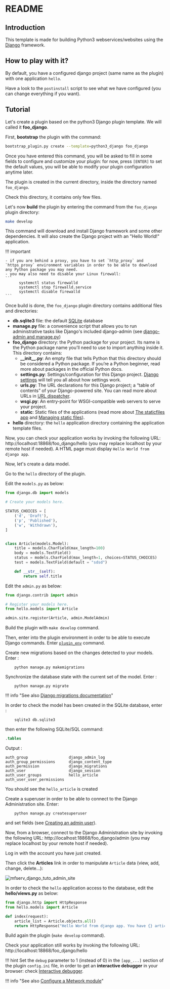 # README

## Introduction

This template is made for building Python3 webservices/websites using
the [Django](https://www.djangoproject.com/) framework.

## How to play with it?

By default, you have a configured django project (same name as the plugin)
with one application `hello`.

Have a look to the `postinstall` script to see what we have configured (you can
change everything if you want).

## Tutorial

Let's create a plugin based on the python3 Django plugin template. We will called it **foo_django**.

First, **bootstrap** the plugin with the command:
```bash
bootstrap_plugin.py create --template=python3_django foo_django
```

Once you have entered this command, you will be asked to fill in some fields to configure and customize your plugin: for now, press `[ENTER]` to set the default values, you will be able to modify your plugin configuration anytime later.

The plugin is created in the current directory, inside the directory named `foo_django`.

Check this directory, it contains only few files.

Let's now **build** the plugin by entering the command from the `foo_django` plugin directory:

```bash
make develop
```

This command will download and install Django framework and some other dependencies. It will also create the Django project with an "Hello World!" application.

!!! important

    - if you are behind a proxy, you have to set `http_proxy` and `https_proxy` environment variables in order to be able to download any Python package you may need.
    - you may also need to disable your Linux firewall:
    ```
          systemctl status firewalld
          systemctl stop firewalld.service
          systemctl disable firewalld
    ```

Once build is done, the `foo_django` plugin directory contains additional files and directories:

- **db.sqlite3** file: the default [SQLite](https://www.sqlite.org/index.html) database
- **manage.py** file: a convenience script that allows you to run administrative tasks like Django's included django-admin (see [django-admin and manage.py](https://docs.djangoproject.com/en/stable/ref/django-admin/))
- **foo_django** directory: the Python package for your project. Its name is the Python package name you’ll need to use to import anything inside it. This directory contains:
    - **\_\_init\_\_.py**: An empty file that tells Python that this directory should be considered a Python package. If you’re a Python beginner, read more about packages in the official Python docs.
    - **settings.py**: Settings/configuration for this Django project. [Django settings](https://docs.djangoproject.com/en/stable/topics/settings/) will tell you all about how settings work.
    - **urls.py**: The URL declarations for this Django project; a “table of contents” of your Django-powered site. You can read more about URLs in [URL dispatcher](https://docs.djangoproject.com/en/stable/topics/http/urls/).
    - **wsgi.py**: An entry-point for WSGI-compatible web servers to serve your project.
    - **static**: Static files of the applications (read more about [The staticfiles app](https://docs.djangoproject.com/en/stable/ref/contrib/staticfiles/) and [Managing static files](https://docs.djangoproject.com/en/2.2/howto/static-files/)).
- **hello** directory: the `hello` application directory containing the application template files.


Now, you can check your application works by invoking the following URL: http://localhost:18868/foo_django/hello (you may replace localhost by your remote host if needed). A HTML page must display `Hello World from django app`.

Now, let's create a data model.

Go to the `hello` directory of the plugin.

Edit the `models.py` as below:
```python
from django.db import models

# Create your models here.

STATUS_CHOICES = [
    ('d', 'Draft'),
    ('p', 'Published'),
    ('w', 'Withdrawn'),
]


class Article(models.Model):
    title = models.CharField(max_length=100)
    body = models.TextField()
    status = models.CharField(max_length=1, choices=STATUS_CHOICES)
    test = models.TextField(default = "sdsd")

    def __str__(self):
        return self.title

```

Edit the `admin.py` as below:
```python
from django.contrib import admin

# Register your models here.
from hello.models import Article

admin.site.register(Article, admin.ModelAdmin)
```

Build the plugin with `make develop` command.

Then, enter into the plugin environment in order to be able to execute Django commands. Enter [`plugin_env`](../../350-plugin_guide/#214-plugin-env)  command.

Create new migrations based on the changes detected to your models. Enter : 
```
    python manage.py makemigrations
```

Synchronize the database state with the current set of the model. Enter :
```
    python manage.py migrate
```

!!! info "See also [Django migrations documentation](https://docs.djangoproject.com/en/stable/topics/migrations)"

In order to check the model has been created in the SQLite database, enter :
```
    sqlite3 db.sqlite3
```
then enter the following SQLite/SQL command:
```sql
.tables
```

Output :
```
auth_group                  django_admin_log
auth_group_permissions      django_content_type
auth_permission             django_migrations
auth_user                   django_session
auth_user_groups            hello_article
auth_user_user_permissions
```
You should see the `hello_article` is created

Create a superuser in order to be able to connect to the Django Administration site. Enter:
```
    python manage.py createsuperuser
```
 and set fields (see [Creating an admin user](https://docs.djangoproject.com/en/stable/intro/tutorial02/#creating-an-admin-user)).

Now, from a browser, connect to the Django Administration site by invoking the following URL: http://localhost:18868/foo_django/admin (you may replace localhost by your remote host if needed).

Log in with the account you have just created.

Then click the **Articles** link in order to manipulate `Article` data (view, add, change, delete...):

![mfserv_django_tuto_admin_site](../../../images/mfserv_django_tuto_admin_site.jpg)


In order to check the `hello` application access to the database, edit the **hello/views.py** as below:
```python
from django.http import HttpResponse
from hello.models import Article

def index(request):
    article_list = Article.objects.all()
    return HttpResponse("Hello World from django app. You have {} article(s).".format(article_list.count()))
```

Build again the plugin (`make develop` command).

Check your application still works by invoking the following URL: http://localhost:18868/foo_django/hello

!!! hint
    Set the `debug` parameter to 1 (instead of 0) in the `[app_...]` section of the plugin `config.ini` file, in order to get an **interactive debugger** in your browser: check [Interactive debugger](../../../../360-mfserv_debug_plugin/#3-interactive-debugger).

!!! info "See also [Configure a Metwork module](../../../../300-configuration_guide/#2-how-to-configure-a-metwork-module)"

